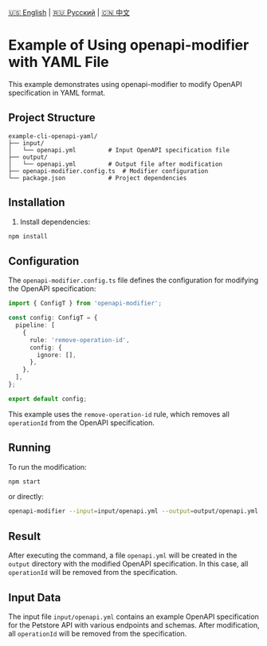 [🇺🇸 English](./README.md) | [🇷🇺 Русский](./README-ru.md)  | [🇨🇳 中文](./README-zh.md)

# Example of Using openapi-modifier with YAML File

This example demonstrates using openapi-modifier to modify OpenAPI specification in YAML format.

## Project Structure

```
example-cli-openapi-yaml/
├── input/
│   └── openapi.yml         # Input OpenAPI specification file
├── output/
│   └── openapi.yml         # Output file after modification
├── openapi-modifier.config.ts  # Modifier configuration
└── package.json            # Project dependencies
```

## Installation

1. Install dependencies:
```bash
npm install
```

## Configuration

The `openapi-modifier.config.ts` file defines the configuration for modifying the OpenAPI specification:

```typescript
import { ConfigT } from 'openapi-modifier';

const config: ConfigT = {
  pipeline: [
    {
      rule: 'remove-operation-id',
      config: {
        ignore: [],
      },
    },
  ],
};

export default config;
```

This example uses the `remove-operation-id` rule, which removes all `operationId` from the OpenAPI specification.

## Running

To run the modification:

```bash
npm start
```

or directly:

```bash
openapi-modifier --input=input/openapi.yml --output=output/openapi.yml --config=openapi-modifier.config.ts
```

## Result

After executing the command, a file `openapi.yml` will be created in the `output` directory with the modified OpenAPI specification. In this case, all `operationId` will be removed from the specification.

## Input Data

The input file `input/openapi.yml` contains an example OpenAPI specification for the Petstore API with various endpoints and schemas. After modification, all `operationId` will be removed from the specification. 